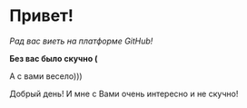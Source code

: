 # Привет!

*Рад вас виеть на платформе GitHub!*

__Без вас было скучно (__

А с вами весело)))

Добрый день! И мне с Вами очень интересно и не скучно!
